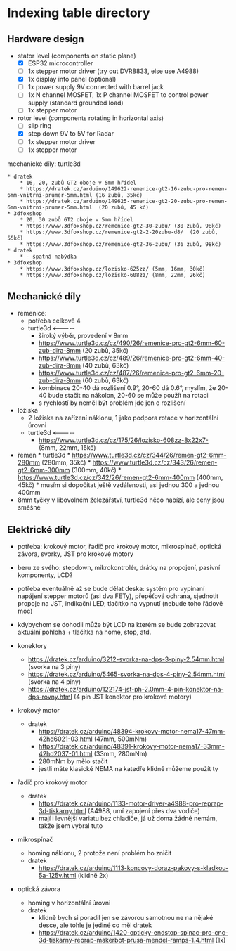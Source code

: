 # Indexing table directory

## Hardware design
* stator level (components on static plane)
	* [X] ESP32 microcontroller
	* [ ] 1x stepper motor driver (try out DVR8833, else use A4988)
	* [X] 1x display info panel (optional)
	* [ ] 1x power supply 9V connected with barrel jack
	* [ ] 1x N channel MOSFET, 1x P channel MOSFET to control power supply (standard grounded load)
	* [ ] 1x stepper motor
* rotor level (components rotating in horizontal axis)
	* [ ] slip ring
	* [X] step down 9V to 5V for Radar
	* [ ] 1x stepper motor driver
	* [ ] 1x stepper motor

mechanické díly: turtle3d

	* dratek
		* 16, 20, zubů GT2 oboje v 5mm hřídel
		* https://dratek.cz/arduino/149622-remenice-gt2-16-zubu-pro-remen-6mm-vnitrni-prumer-5mm.html (16 zubů, 35kč)
		* https://dratek.cz/arduino/149625-remenice-gt2-20-zubu-pro-remen-6mm-vnitrni-prumer-5mm.html  (20 zubů, 45 kč)
	* 3dfoxshop
		* 20, 30 zubů GT2 oboje v 5mm hřídel
		* https://www.3dfoxshop.cz/remenice-gt2-30-zubu/ (30 zubů, 98kč)
		* https://www.3dfoxshop.cz/remenice-gt2-2-20zubu-d8/  (20 zubů, 55kč)
		* https://www.3dfoxshop.cz/remenice-gt2-36-zubu/ (36 zubů, 98kč)
	* dratek
		* - špatná nabýdka
	* 3dfoxshop
		* https://www.3dfoxshop.cz/lozisko-625zz/ (5mm, 16mm, 30kč)
		* https://www.3dfoxshop.cz/lozisko-608zz/ (8mm, 22mm, 26kč)

## Mechanické díly
* řemenice:
	* potřeba celkově 4
	* turtle3d <-----
		* široký výběr, provedení v 8mm
		* https://www.turtle3d.cz/cz/490/26/remenice-pro-gt2-6mm-60-zub-dira-8mm (20 zubů, 35kč)
		* https://www.turtle3d.cz/cz/489/26/remenice-pro-gt2-6mm-40-zub-dira-8mm  (40 zubů, 63kč)
		* https://www.turtle3d.cz/cz/487/26/remenice-pro-gt2-6mm-20-zub-dira-8mm (60 zubů, 63kč)
		* kombinace 20-40 dá rozlišení 0.9°, 20-60 dá 0.6°, myslím, že  20-40 bude stačit na nákolon, 20-60 se může použít na rotaci
		* s rychlostí by neměl být problém jde jen o rozlišení
* ložiska
	* 2 ložiska na zařízení náklonu, 1 jako podpora rotace v horizontální úrovni
	* turtle3d  <-----
		* https://www.turtle3d.cz/cz/175/26/lozisko-608zz-8x22x7-  (8mm, 22mm, 15kč)
* řemen
		* turtle3d
			* https://www.turtle3d.cz/cz/344/26/remen-gt2-6mm-280mm (280mm, 35kč)
			* https://www.turtle3d.cz/cz/343/26/remen-gt2-6mm-300mm  (300mm, 40kč)
			* https://www.turtle3d.cz/cz/342/26/remen-gt2-6mm-400mm (400mm, 45kč)
			* musím si dopočítat ještě vzdálenosti, asi jednou 300 a jednou 400mm
* 8mm tyčky v libovolném železářství, turtle3d něco nabízí, ale ceny jsou směšné


## Elektrické díly
* potřeba: krokový motor, řadič pro krokový motor, mikrospínač, optická závora, svorky, JST pro krokové motory
* beru ze svého: stepdown, mikrokontrolér, drátky na propojení, pasivní komponenty, LCD?
* potřeba eventuálně až se bude dělat deska: systém pro vypínaní napájení stepper motorů (asi dva FETy), přepěťová ochrana, sjednotit propoje na JST, indikační LED, tlačítko na vypnutí (nebude toho řádově moc)
* kdybychom se dohodli může být LCD na kterém se bude zobrazovat aktuální pohloha + tlačítka na home, stop, atd.

* konektory
	* https://dratek.cz/arduino/3212-svorka-na-dps-3-piny-2.54mm.html (svorka na 3 piny)
	* https://dratek.cz/arduino/5465-svorka-na-dps-4-piny-2.54mm.html (svorka na 4 piny)
	* https://dratek.cz/arduino/122174-jst-ph-2.0mm-4-pin-konektor-na-dps-rovny.html (4 pin JST konektor pro krokové motory)
* krokový motor
	* dratek
		* https://dratek.cz/arduino/48394-krokovy-motor-nema17-47mm-42hd6021-03.html (47mm, 500mNm)
		* https://dratek.cz/arduino/48391-krokovy-motor-nema17-33mm-42hd2037-01.html  (33mm, 280mNm)
		* 280mNm by mělo stačit
		* jestli máte klasické NEMA na katedře klidně můžeme použít ty
* řadič pro krokový motor
	* dratek
		* https://dratek.cz/arduino/1133-motor-driver-a4988-pro-reprap-3d-tiskarny.html (A4988, umí zapojení přes dva vodiče)
		* mají i levnější variatu bez chladiče, já už doma žádné nemám, takže jsem vybral tuto
* mikrospínač
	* homing náklonu, 2 protože není problém ho zničit
	* dratek
		* https://dratek.cz/arduino/1113-koncovy-doraz-pakovy-s-kladkou-5a-125v.html (klidně 2x)
* optická závora
	* homing v horizontální úrovni
	* dratek
		* klidně bych si poradil jen se závorou samotnou ne na nějaké desce, ale tohle je jediné co měl dratek
		*  https://dratek.cz/arduino/1420-opticky-endstop-spinac-pro-cnc-3d-tiskarny-reprap-makerbot-prusa-mendel-ramps-1.4.html (1x)
